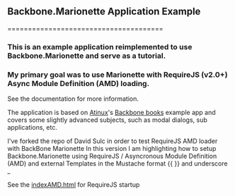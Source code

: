 ## Backbone.Marionette Application Example
======================================

### This is an example application reimplemented to use Backbone.Marionette and serve as a tutorial.

### My primary goal was to use Marionette with RequireJS (v2.0+) Async Module Definition (AMD) loading.



See the documentation for more information.

The application is based on [Atinux](http://www.atinux.fr)'s [Backbone books](http://www.atinux.fr/backbone-books/)
example app and covers some slightly advanced subjects, such as modal dialogs, sub applications, etc.

I've forked the repo of David Sulc in order to test RequireJS AMD loader with BackBone Marionette
In this version I am highlighting how to setup Backbone.Marionette using RequireJS / Asyncronous Module Definition (AMD)
and external Templates in the Mustache format  {{ }} and underscore _

See the [indexAMD.html](https://github.com/t2k/bb.m-atinux-books-RequireJS/blob/master/indexAMD.html) for RequireJS startup
